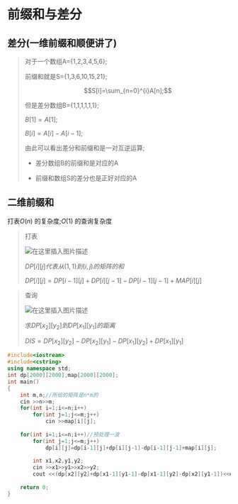 # 前缀和与差分



## 差分(一维前缀和顺便讲了)

> 对于一个数组A={1,2,3,4,5,6};
>
> 前缀和就是S={1,3,6,10,15,21};
>
> $$S[i]=\sum_{n=0}^{i}A[n];$$
>
> 但是差分数组B={1,1,1,1,1,1};
>
> $B[1]=A[1];$
>
> $B[i]=A[i]-A[i-1];$
>
>  
>
> 由此可以看出差分和前缀和是一对互逆运算;
>
> - 差分数组B的前缀和是对应的A
>
> - 前缀和数组S的差分也是正好对应的A
>
>   
>

## 二维前缀和

打表$O(n)$ 的复杂度;$O(1)$ 的查询复杂度



> 打表
>
> ![在这里插入图片描述](C:\Users\86186\Desktop\笔记\我的md笔记\acm.md\前缀和与差分.assets\70-16333260605913-16333263123871-16362539901511.png)
>
> $DP[i][j]代表从(1,1)到(i,j)的矩阵的和$
>
> $DP[i][j]=DP[i-1][j]+DP[i][j-1]-DP[i-1][j-1]+MAP[i][j]$



> 查询
>
> ![在这里插入图片描述](C:\Users\86186\Desktop\笔记\我的md笔记\acm.md\前缀和与差分.assets\70-16333263240023-16362540089492.png)
>
> 求$DP[x_2][y_2]到DP[x_1][y_1]的距离$
>
> $DIS=DP[x_2][y_2]-DP[x_2][y_1]-DP[x_1][y_2]+DP[x_1][y_1]$

``` c++
#include<iostream>
#include<cstring>
using namespace std;
int dp[2000][2000],map[2000][2000];
int main()
{
	int m,n;//所给的矩阵是n*m的
	cin >>n>>m;
	for(int i=1;i<=n;i++)
		for(int j=1;j<=m;j++)
			cin >>map[i][j];
    
	for(int i=1;i<=n;i++)//预处理一波 
		for(int j=1;j<=m;j++)
			dp[i][j]=dp[i-1][j]+dp[i][j-1]-dp[i-1][j-1]+map[i][j];
	
		int x1,x2,y1,y2;
		cin >>x1>>y1>>x2>>y2;
		cout <<(dp[x2][y2]+dp[x1-1][y1-1]-dp[x1-1][y2]-dp[x2][y1-1])<<endl;//O（1）查询 
	
	return 0;
} 

```

